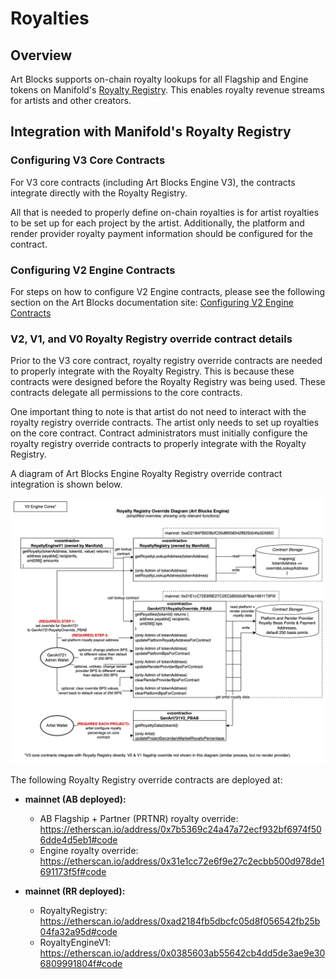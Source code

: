 # Royalties

## Overview

Art Blocks supports on-chain royalty lookups for all Flagship and Engine tokens on Manifold's [Royalty Registry](https://royaltyregistry.xyz/lookup). This enables royalty revenue streams for artists and other creators.

## Integration with Manifold's Royalty Registry

### Configuring V3 Core Contracts

For V3 core contracts (including Art Blocks Engine V3), the contracts integrate directly with the Royalty Registry.

All that is needed to properly define on-chain royalties is for artist royalties to be set up for each project by the artist. Additionally, the platform and render provider royalty payment information should be configured for the contract.

### Configuring V2 Engine Contracts

For steps on how to configure V2 Engine contracts, please see the following section on the Art Blocks documentation site: [Configuring V2 Engine Contracts](https://docs.artblocks.io/creator-docs/art-blocks-engine-onboarding/art-blocks-engine-101/engine-royalty-registry-setup/#configuring-v2-engine-contracts)

### V2, V1, and V0 Royalty Registry override contract details

Prior to the V3 core contract, royalty registry override contracts are needed to properly integrate with the Royalty Registry. This is because these contracts were designed before the Royalty Registry was being used. These contracts delegate all permissions to the core contracts.

One important thing to note is that artist do not need to interact with the royalty registry override contracts. The artist only needs to set up royalties on the core contract. Contract administrators must initially configure the royalty registry override contracts to properly integrate with the Royalty Registry.

A diagram of Art Blocks Engine Royalty Registry override contract integration is shown below.

![minter-suite-diagram](./images/royalty-registry-override-v2-engine.png)

The following Royalty Registry override contracts are deployed at:

- **mainnet (AB deployed):**

  - AB Flagship + Partner (PRTNR) royalty override: https://etherscan.io/address/0x7b5369c24a47a72ecf932bf6974f506dde4d5eb1#code
  - Engine royalty override: https://etherscan.io/address/0x31e1cc72e6f9e27c2ecbb500d978de1691173f5f#code

- **mainnet (RR deployed):**
  - RoyaltyRegistry: https://etherscan.io/address/0xad2184fb5dbcfc05d8f056542fb25b04fa32a95d#code
  - RoyaltyEngineV1: https://etherscan.io/address/0x0385603ab55642cb4dd5de3ae9e306809991804f#code
